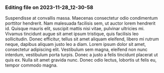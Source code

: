 

### Editing file on 2023-11-28_12-30-58

Suspendisse at convallis massa. Maecenas consectetur odio condimentum porttitor hendrerit. Nam malesuada facilisis sem, ut auctor lorem hendrerit id. Quisque mauris elit, suscipit mattis nisi vitae, pulvinar ultricies mi. Vivamus tincidunt augue sit amet ipsum tristique, quis facilisis leo sollicitudin. Donec efficitur, tellus sit amet aliquam eleifend, libero mi rutrum neque, dapibus aliquam justo leo a diam. Lorem ipsum dolor sit amet, consectetur adipiscing elit. Vestibulum sem magna, eleifend non nunc interdum, vestibulum porta turpis. Donec a justo a felis tincidunt placerat ut quis ex. Nulla sit amet gravida nunc. Donec odio lectus, lobortis ut felis eu, tempor commodo magna.


